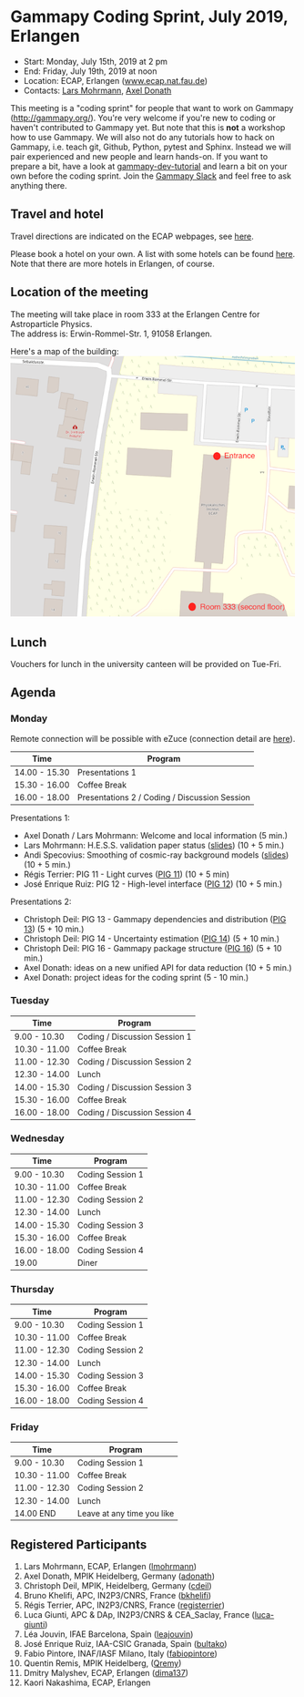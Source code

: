 # Gammapy Coding Sprint, July 2019, Erlangen

* Start: Monday, July 15th, 2019 at 2 pm
* End: Friday, July 19th, 2019 at noon
* Location: ECAP, Erlangen (www.ecap.nat.fau.de)
* Contacts: [Lars Mohrmann](mailto:lars.mohrmann@fau.de), [Axel Donath](mailto:axel.donath@mpi-hd.mpg.de)

This meeting is a "coding sprint" for people that want to work on Gammapy
(http://gammapy.org/). You're very welcome if you're new to coding or haven't
contributed to Gammapy yet. But note that this is **not** a workshop how to use
Gammapy. We will also not do any tutorials how to hack on Gammapy, i.e. teach
git, Github, Python, pytest and Sphinx. Instead we will pair experienced and new
people and learn hands-on. If you want to prepare a bit, have a look at
[gammapy-dev-tutorial](https://github.com/gammapy/gammapy-dev-tutorial) and
learn a bit on your own before the coding sprint. Join the [Gammapy Slack](https://gammapy.slack.com) and
feel free to ask anything there.

## Travel and hotel

Travel directions are indicated on the ECAP webpages, see [here](https://ecap.nat.fau.de/index.php/contact).

Please book a hotel on your own. A list with some hotels can be found [here](https://docs.google.com/document/d/1LBscX9R25G0GtMRqb-NdGAnYSB1vBSzY-zA21XhhsKY). Note that there are more hotels in Erlangen, of course.

## Location of the meeting

The meeting will take place in room 333 at the Erlangen Centre for Astroparticle Physics.<br>
The address is: Erwin-Rommel-Str. 1, 91058 Erlangen.

Here's a map of the building:<br>
<img src="map_ecap.png" width="500">

## Lunch

Vouchers for lunch in the university canteen will be provided on Tue-Fri.

## Agenda

### Monday

Remote connection will be possible with eZuce (connection detail are [here](ezuce.txt)).

| Time          | Program          |
| ------------- |----------------- |
| 14.00 - 15.30 | Presentations 1  |
| 15.30 - 16.00 | Coffee Break     |
| 16.00 - 18.00 | Presentations 2 / Coding / Discussion Session |

Presentations 1:

- Axel Donath / Lars Mohrmann: Welcome and local information (5 min.)
- Lars Mohrmann: H.E.S.S. validation paper status ([slides]()) (10 + 5 min.)
- Andi Specovius: Smoothing of cosmic-ray background models  ([slides]()) (10 + 5 min.)
- Régis Terrier: PIG 11 - Light curves ([PIG 11](https://github.com/dcfidalgo/gammapy/blob/pig_improve_lc/docs/development/pigs/pig-011.rst)) (10 + 5 min)
- José Enrique Ruiz: PIG 12 - High-level interface ([PIG 12](https://github.com/cdeil/gammapy/blob/pig-12/docs/development/pigs/pig-012.rst)) (10 + 5 min.)

Presentations 2:
- Christoph Deil: PIG 13 - Gammapy dependencies and distribution ([PIG 13](https://github.com/cdeil/gammapy/blob/pig-11/docs/development/pigs/pig-013.rst])) (5 + 10 min.)
- Christoph Deil: PIG 14 - Uncertainty estimation ([PIG 14](https://github.com/cdeil/gammapy/blob/pig-14/docs/development/pigs/pig-014.rst)) (5 + 10 min.)
- Christoph Deil: PIG 16 - Gammapy package structure ([PIG 16](https://github.com/cdeil/gammapy/blob/pig-16/docs/development/pigs/pig-016.rst)) (5 + 10 min.)
- Axel Donath: ideas on a new unified API for data reduction (10 + 5 min.)
- Axel Donath: project ideas for the coding sprint (5 - 10 min.)




### Tuesday

| Time          | Program          |
| ------------- |----------------- |
| 9.00 - 10.30  | Coding / Discussion Session 1 |
| 10.30 - 11.00 | Coffee Break     |
| 11.00 - 12.30 | Coding / Discussion Session 2 |
| 12.30 - 14.00 | Lunch            |
| 14.00 - 15.30 | Coding / Discussion Session 3 |
| 15.30 - 16.00 | Coffee Break     |
| 16.00 - 18.00 | Coding / Discussion Session 4 |


### Wednesday

| Time          | Program          |
| ------------- |----------------- |
| 9.00 - 10.30  | Coding Session 1 |
| 10.30 - 11.00 | Coffee Break     |
| 11.00 - 12.30 | Coding Session 2 |
| 12.30 - 14.00 | Lunch            |
| 14.00 - 15.30 | Coding Session 3 |
| 15.30 - 16.00 | Coffee Break     |
| 16.00 - 18.00 | Coding Session 4 |
| 19.00             | Diner            |


### Thursday

| Time          | Program          |
| ------------- |----------------- |
| 9.00 - 10.30  | Coding Session 1 |
| 10.30 - 11.00 | Coffee Break     |
| 11.00 - 12.30 | Coding Session 2 |
| 12.30 - 14.00 | Lunch            |
| 14.00 - 15.30 | Coding Session 3 |
| 15.30 - 16.00 | Coffee Break     |
| 16.00 - 18.00 | Coding Session 4 |


### Friday
| Time          | Program          |
| ------------- |----------------- |
| 9.00 - 10.30  | Coding Session 1 |
| 10.30 - 11.00 | Coffee Break     |
| 11.00 - 12.30 | Coding Session 2 |
| 12.30 - 14.00 | Lunch            |
| 14.00 END     | Leave at any time you like|


## Registered Participants

1. Lars Mohrmann, ECAP, Erlangen ([lmohrmann](https://github.com/lmohrmann))
1. Axel Donath, MPIK Heidelberg, Germany ([adonath](https://github.com/adonath))
1. Christoph Deil, MPIK, Heidelberg, Germany ([cdeil](https://github.com/cdeil))
1. Bruno Khelifi, APC, IN2P3/CNRS, France ([bkhelifi](https://github.com/bkhelifi))
1. Régis Terrier, APC, IN2P3/CNRS, France ([registerrier](https://github.com/registerrier))
1. Luca Giunti, APC & DAp, IN2P3/CNRS & CEA_Saclay, France ([luca-giunti](https://github.com/luca-giunti))
1. Léa Jouvin, IFAE Barcelona, Spain ([leajouvin](https://github.com/JouvinLea))
1. José Enrique Ruiz, IAA-CSIC Granada, Spain ([bultako](https://github.com/bultako))
1. Fabio Pintore, INAF/IASF Milano, Italy ([fabiopintore](https://github.com/fabiopintore))
1. Quentin Remis, MPIK Heidelberg, ([Qremy](https://github.com/QRemy))
1. Dmitry Malyshev, ECAP, Erlangen ([dima137](https://github.com/dima137))
1. Kaori Nakashima, ECAP, Erlangen

